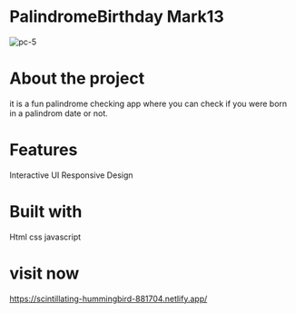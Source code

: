 # PalindromeBirthday Mark13
![pc-5](https://user-images.githubusercontent.com/112760422/204729490-e99c3ecb-70b5-4e27-92d8-034427dd2468.png)

# About the project
it is a fun palindrome checking app where you can check if you were born in a palindrom date or not.

# Features
Interactive UI
Responsive Design

# Built with
Html
css
javascript

# visit now
https://scintillating-hummingbird-881704.netlify.app/
